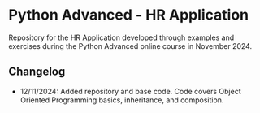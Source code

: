 # Python Advanced - HR Application

Repository for the HR Application developed through examples and exercises during the Python Advanced online course in November 2024.

## Changelog

- 12/11/2024: Added repository and base code. Code covers Object Oriented Programming basics, inheritance, and composition.
